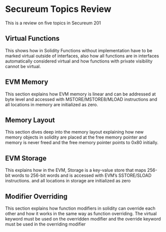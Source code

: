 # Secureum Topics Review
This is a review on five topics in Secureum 201

## Virtual Functions
This shows how in Solidity Functions without implementation have to be marked virtual outside of interfaces, also how all functions are in interfaces automatically considered virtual and how functions with private visibility cannot be virtual.

## EVM Memory
This section explains how EVM memory is linear and can be addressed at byte level and accessed with MSTORE/MSTORE8/MLOAD instructions and all locations in memory are initialized as zero.

## Memory Layout
This section dives deep into the memory layout explaining how new memory objects in solidity are placed at the free memory pointer and memory is never freed and the free memory pointer points to 0x80 initially.

## EVM Storage
This explains how in the EVM, Storage is a key-value store that maps 256-bit words to 256-bit words and is accessed with EVM’s SSTORE/SLOAD instructions. and all locations in storage are initialized as zero

## Modifier Overriding
This section explains how function modifiers in solidity can override each other and how it works in the same way as function overriding. The virtual keyword must be used on the overridden modifier and the override keyword must be used in the overriding modifier
